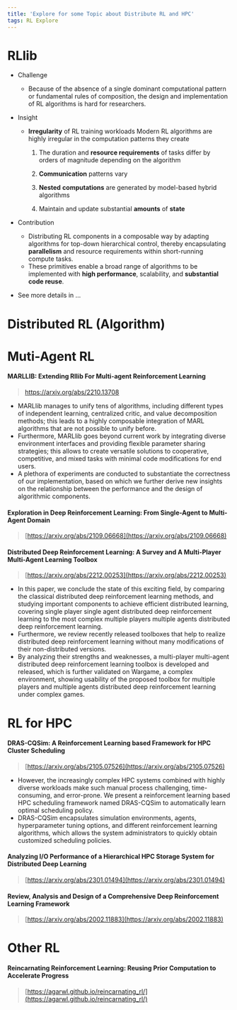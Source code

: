 ```yaml
---
title: 'Explore for some Topic about Distribute RL and HPC'
tags: RL Explore
---
```


<!--more-->

# RLlib

- Challenge

	- Because of the absence of a single dominant computational pattern  or fundamental rules of composition, the design and implementation of RL algorithms is hard for researchers.

- Insight

	- **Irregularity** of RL training workloads Modern RL algorithms are highly irregular in the computation patterns they create

		1. The duration and **resource requirements** of tasks differ by orders of magnitude depending on the algorithm
		2. **Communication** patterns vary
		3. **Nested** **computations** are generated by model-based hybrid algorithms

		4. Maintain and update substantial **amounts** of **state**

- Contribution

	- Distributing RL components in a composable way by adapting algorithms for top-down hierarchical control, thereby encapsulating **parallelism** and resource requirements within short-running compute tasks.
	- These primitives enable a broad range of algorithms to be implemented with **high performance**, scalability, and **substantial code reuse**.

- See more details in ...




# Distributed RL (Algorithm)


# Muti-Agent RL

#### MARLLIB: Extending Rllib For Multi-agent Reinforcement Learning

> https://arxiv.org/abs/2210.13708

- MARLlib manages to unify tens of algorithms, including different types of independent learning, centralized critic, and value decomposition methods; this leads to a highly composable integration of MARL algorithms that are not possible to unify before.    
- Furthermore, MARLlib goes beyond current work by integrating diverse environment interfaces and providing flexible parameter sharing strategies;    this allows to create versatile solutions to cooperative, competitive, and mixed tasks with minimal code modifications for end users.    
- A plethora of experiments are conducted to substantiate the correctness of our implementation, based on which we further derive new insights on the relationship between the performance and the design of algorithmic components.

#### Exploration in Deep Reinforcement Learning: From Single-Agent to Multi-Agent Domain

> [https://arxiv.org/abs/2109.06668](https://arxiv.org/abs/2109.06668)

#### Distributed Deep Reinforcement Learning: A Survey and A Multi-Player Multi-Agent Learning Toolbox

> [https://arxiv.org/abs/2212.00253](https://arxiv.org/abs/2212.00253)

- In this paper, we conclude the state of this exciting field, by comparing the classical distributed deep reinforcement learning methods, and studying important components to achieve efficient distributed learning, covering single player single agent distributed deep reinforcement learning to the most complex multiple players multiple agents distributed deep reinforcement learning.   
- Furthermore, we review recently released toolboxes that help to realize distributed deep reinforcement learning without many modifications of their non-distributed versions.   
- By analyzing their strengths and weaknesses, a multi-player multi-agent distributed deep reinforcement learning toolbox is developed and released, which is further validated on Wargame, a complex environment, showing usability of the proposed toolbox for multiple players and multiple agents distributed deep reinforcement learning under complex games.  

# RL for HPC

#### DRAS-CQSim: A Reinforcement Learning based Framework for HPC Cluster Scheduling

> [https://arxiv.org/abs/2105.07526](https://arxiv.org/abs/2105.07526)

- However, the increasingly complex HPC systems combined with highly diverse workloads make such manual process challenging, time-consuming, and error-prone.  We present a reinforcement learning based HPC scheduling framework named DRAS-CQSim to automatically learn optimal scheduling policy.  
- DRAS-CQSim encapsulates simulation environments, agents, hyperparameter tuning options, and different reinforcement learning algorithms, which allows the system administrators to quickly obtain customized scheduling policies.


#### Analyzing I/O Performance of a Hierarchical HPC Storage System for Distributed Deep Learning

> [https://arxiv.org/abs/2301.01494](https://arxiv.org/abs/2301.01494)

#### Review, Analysis and Design of a Comprehensive Deep Reinforcement Learning Framework

> [https://arxiv.org/abs/2002.11883](https://arxiv.org/abs/2002.11883)

# Other RL
#### Reincarnating Reinforcement Learning: Reusing Prior Computation to Accelerate Progress

> [https://agarwl.github.io/reincarnating_rl/](https://agarwl.github.io/reincarnating_rl/)

